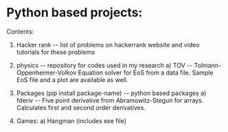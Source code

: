 # Python based projects:

Contents:
1) Hacker rank -- list of problems on hackerrank website and video tutorials for these problems
   
2) physics -- repository for codes used in my research
    a) TOV -- Tolmann-Oppenheimer-Volkov Equation solver for EoS from a data file. Sample EoS file and a plot are available as well.
    
3) Packages (pip install package-name) -- python based packages
    a) fderiv -- Five point derivative from Abramowitz-Stegun for arrays. Calculates first and second order derivatives.

4) Games:
    a) Hangman (includes exe file)